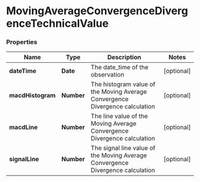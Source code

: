 # MovingAverageConvergenceDivergenceTechnicalValue

### Properties
Name | Type | Description | Notes
------------ | ------------- | ------------- | -------------
**dateTime** | **Date** | The date_time of the observation | [optional] 
**macdHistogram** | **Number** | The histogram value of the Moving Average Convergence Divergence calculation | [optional] 
**macdLine** | **Number** | The line value of the Moving Average Convergence Divergence calculation | [optional] 
**signalLine** | **Number** | The signal line value of the Moving Average Convergence Divergence calculation | [optional] 



